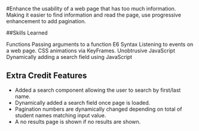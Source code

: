 #Enhance the usability of a web page that has too much information. Making it easier to find information and read the page, use progressive enhancement to add pagination.

##Skills Learned

Functions
Passing arguments to a function
E6 Syntax
Listening to events on a web page.
CSS animations via KeyFrames.
Unobtrusive JavaScript
Dynamically adding a search field using JavaScript


## Extra Credit Features
- Added a search component allowing the user to search by first/last name.
- Dynamically added a search field once page is loaded.
- Pagination numbers are dynamically changed depending on total of student names matching input value.
- A no results page is shown if no results are shown.
